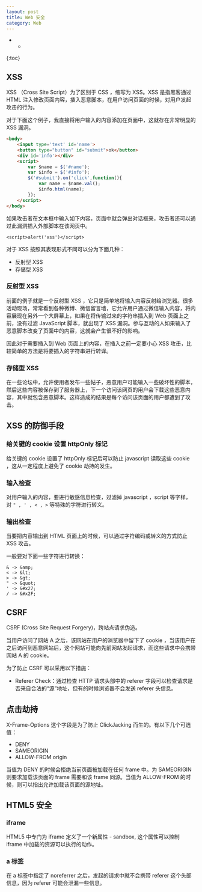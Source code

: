 ```yaml
---
layout: post
title: Web 安全
category: Web
---
```




- *
{:toc}


## XSS

XSS （Cross Site Script）为了区别于 CSS ，缩写为 XSS。XSS 是指黑客通过 HTML 注入修改页面内容，插入恶意脚本，在用户访问页面的时候，对用户发起攻击的行为。

对于下面这个例子，我直接将用户输入的内容添加在页面中，这就存在非常明显的 XSS 漏洞。

```html
<body>
    <input type='text' id='name'>
    <button type="button" id="submit">ok</button>
    <div id='info'></div>
    <script>
        var $name = $('#name');
        var $info = $('#info');
        $('#submit').on('click',function(){
            var name = $name.val();
            $info.html(name);
        });
    </script>
</body>
```

如果攻击者在文本框中输入如下内容，页面中就会弹出对话框来，攻击者还可以通过此漏洞插入外部脚本在该网页中。

```
<script>alert('xss')</script>
```

对于 XSS 按照其表现形式不同可以分为下面几种：

- 反射型 XSS
- 存储型 XSS

### 反射型 XSS

前面的例子就是一个反射型 XSS ，它只是简单地将输入内容反射给浏览器。很多活动现场，常常看到各种微博、微信留言墙，它允许用户通过微信输入内容，将内容展现在另外一个大屏幕上，如果在将传输过来的字符串插入到 Web 页面上之前，没有过滤 JavaScript 脚本，就出现了 XSS 漏洞。参与互动的人如果输入了恶意脚本改变了页面中的内容，这就会产生很不好的影响。

因此对于需要插入到 Web 页面上的内容，在插入之前一定要小心 XSS 攻击，比较简单的方法是将要插入的字符串进行转译。

### 存储型 XSS

在一些论坛中，允许使用者发布一些帖子，恶意用户可能输入一些破坏性的脚本，然后这些内容被保存到了服务器上，下一个访问该网页的用户会下载这些恶意内容，其中就包含恶意脚本。这样造成的结果是每个访问该页面的用户都遭到了攻击。


## XSS 的防御手段

### 给关键的 cookie 设置 httpOnly 标记

给关键的 cookie 设置了  httpOnly 标记后可以防止 javascript 读取这些 cookie ，这从一定程度上避免了 cookie 劫持的发生。

### 输入检查

对用户输入的内容，要进行敏感信息检查，过滤掉 javascript ，script 等字样，对 `" , ' , < , >`  等特殊的字符进行转义。

### 输出检查

当要把内容输出到 HTML 页面上的时候，可以通过字符编码或转义的方式防止 XSS 攻击。

一般要对下面一些字符进行转换：

```
& -> &amp;
< -> &lt;
> -> &gt;
" -> &quot;
' -> &#x27;
/ -> &#x2F;
```

## CSRF

CSRF (Cross Site Request Forgery)，跨站点请求伪造。

当用户访问了网站 A 之后，该网站在用户的浏览器中留下了 cookie ，当该用户在之后访问到恶意网站后，这个网站可能向先前网站发起请求，而这些请求中会携带网站 A 的 cookie。

为了防止 CSRF 可以采用以下措施：

- Referer Check：通过检查 HTTP 请求头部中的 referer 字段可以检查请求是否来自合法的“源”地址，但有的时候浏览器不会发送 referer 头信息。

## 点击劫持

X-Frame-Options 这个字段是为了防止 ClickJacking 而生的。有以下几个可选值：

- DENY
- SAMEORIGIN
- ALLOW-FROM origin

当值为 DENY 的时候会拒绝当前页面被加载在任何 frame 中。为 SAMEORIGIN 则要求加载该页面的 frame 需要和该 frame 同源。当值为 ALLOW-FROM 的时候，则可以指出允许加载该页面的源地址。

## HTML5 安全


### iframe

HTML5 中专门为 iframe 定义了一个新属性 - sandbox, 这个属性可以控制 iframe 中加载的资源可以执行的动作。

### a 标签

在 a 标签中指定了 noreferrer 之后，发起的请求中就不会携带 referer 这个头部信息，因为 referer 可能会泄漏一些信息。
